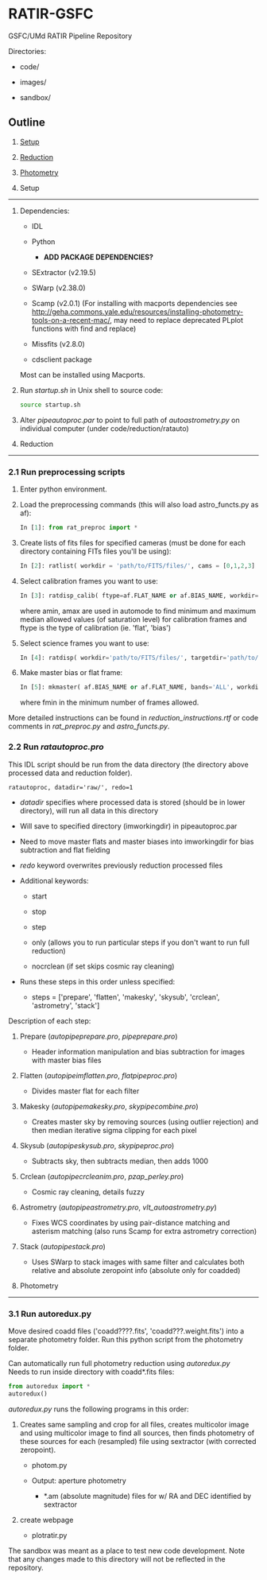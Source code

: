 RATIR-GSFC
==========

GSFC/UMd RATIR Pipeline Repository

Directories:

* code/

* images/

* sandbox/

Outline
-------

1. [Setup](https://github.com/cenko/RATIR-GSFC#1-setup)

2. [Reduction](https://github.com/cenko/RATIR-GSFC#2-reduction)

3. [Photometry](https://github.com/cenko/RATIR-GSFC#3-photometry)

1. Setup
--------

1. Dependencies:

	- IDL

	- Python

		+ **ADD PACKAGE DEPENDENCIES?**

	- SExtractor (v2.19.5)

	- SWarp (v2.38.0)
	
	- Scamp (v2.0.1) (For installing with macports dependencies see http://geha.commons.yale.edu/resources/installing-photometry-tools-on-a-recent-mac/, may need to replace deprecated PLplot functions with find and replace)
	
	- Missfits (v2.8.0)

	- cdsclient package  

	Most can be installed using Macports.  

2. Run *startup.sh* in Unix shell to source code:

	```bash
	source startup.sh
	```

3. Alter *pipeautoproc.par* to point to full path of *autoastrometry.py* on individual computer (under code/reduction/ratauto)  

2. Reduction
------------

### 2.1 Run preprocessing scripts

1. Enter python environment.

2. Load the preprocessing commands (this will also load astro_functs.py as af):

	```python
	In [1]: from rat_preproc import *
	```

3. Create lists of fits files for specified cameras (must be done for each directory containing FITs files you'll be using):

	```python
	In [2]: ratlist( workdir = 'path/to/FITS/files/', cams = [0,1,2,3] )
	```

4. Select calibration frames you want to use:

	```python
	In [3]: ratdisp_calib( ftype=af.FLAT_NAME or af.BIAS_NAME, workdir='path/to/FITS/flats/', cams=[0,1,2,3], auto=True, amin=0.1, amax=0.8 )
	```
	
	where amin, amax are used in automode to find minimum and maximum median allowed values (of saturation level) for calibration frames
	and ftype is the type of calibration (ie. 'flat', 'bias')
	
5. Select science frames you want to use:

	```python
	In [4]: ratdisp( workdir='path/to/FITS/files/', targetdir='path/to/new/FITS/files/', cams=[0,1,2,3], auto=True )
	```
	
6. Make master bias or flat frame:

	```python
	In [5]: mkmaster( af.BIAS_NAME or af.FLAT_NAME, bands='ALL', workdir='.', fmin=5 )
	```
	
	where fmin in the minimum number of frames allowed.
	
More detailed instructions can be found in *reduction_instructions.rtf* or code comments in *rat_preproc.py* and *astro_functs.py*.

### 2.2 Run *ratautoproc.pro*

This IDL script should be run from the data directory (the directory above processed data and reduction folder).  

```IDL
ratautoproc, datadir='raw/', redo=1
```
	
* *datadir* specifies where processed data is stored (should be in lower directory), will run all data in this directory  

* Will save to specified directory (imworkingdir) in pipeautoproc.par

* Need to move master flats and master biases into imworkingdir for bias subtraction and flat fielding

* *redo* keyword overwrites previously reduction processed files

* Additional keywords:

	- start

	- stop

	- step

	- only (allows you to run particular steps if you don't want to run full reduction)

	- nocrclean (if set skips cosmic ray cleaning)	
	
* Runs these steps in this order unless specified:	

	- steps = ['prepare', 'flatten', 'makesky', 'skysub', 'crclean', 'astrometry', 'stack']
	
Description of each step:

1. Prepare (*autopipeprepare.pro*, *pipeprepare.pro*)

	- Header information manipulation and bias subtraction for images with master bias files
	
2. Flatten (*autopipeimflatten.pro*, *flatpipeproc.pro*)

	- Divides master flat for each filter
		
3. Makesky (*autopipemakesky.pro*, *skypipecombine.pro*)

	- Creates master sky by removing sources (using outlier rejection) and then median iterative sigma clipping for each pixel
		
4. Skysub (*autopipeskysub.pro*, *skypipeproc.pro*)

	- Subtracts sky, then subtracts median, then adds 1000
	
5. Crclean (*autopipecrcleanim.pro*, *pzap_perley.pro*)

	- Cosmic ray cleaning, details fuzzy
		
6. Astrometry (*autopipeastrometry.pro*, *vlt_autoastrometry.py*)

	- Fixes WCS coordinates by using pair-distance matching and asterism matching (also runs Scamp for extra astrometry correction)
	
7. Stack (*autopipestack.pro*)

	- Uses SWarp to stack images with same filter and calculates both relative and absolute zeropoint info (absolute only for coadded)

3. Photometry
-------------

### 3.1 Run autoredux.py

Move desired coadd files ('coadd????.fits', 'coadd???.weight.fits') into a separate photometry folder.
Run this python script from the photometry folder.

Can automatically run full photometry reduction using *autoredux.py*  
Needs to run inside directory with coadd*.fits files:

```python
from autoredux import *
autoredux()
```

*autoredux.py* runs the following programs in this order:

1.  Creates same sampling and crop for all files, creates multicolor image and using multicolor image to find all sources, then finds photometry
	of these sources for each (resampled) file using sextractor (with corrected zeropoint).  

	- photom.py

	- Output: aperture photometry

		- *.am (absolute magnitude) files for w/ RA and DEC identified by sextractor

2. create webpage

	- plotratir.py

The sandbox was meant as a place to test new code development.  Note that any changes made to this directory will not be reflected in the repository.
